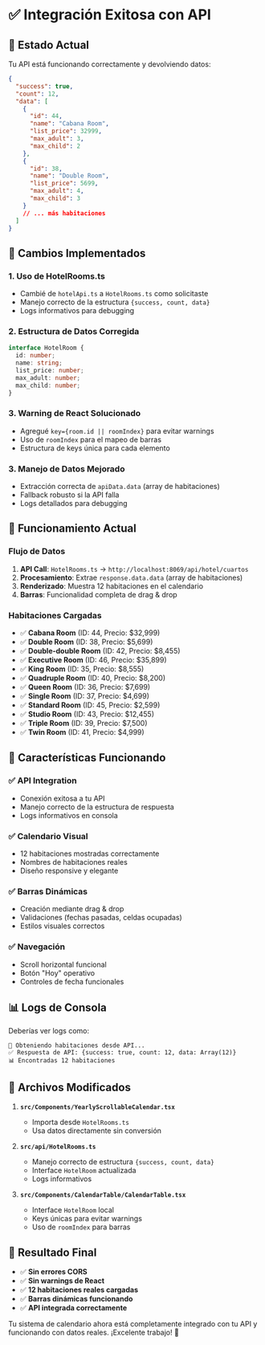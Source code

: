# ✅ Integración Exitosa con API

## 🎉 Estado Actual

Tu API está funcionando correctamente y devolviendo datos:

```json
{
  "success": true,
  "count": 12,
  "data": [
    {
      "id": 44,
      "name": "Cabana Room",
      "list_price": 32999,
      "max_adult": 3,
      "max_child": 2
    },
    {
      "id": 38,
      "name": "Double Room", 
      "list_price": 5699,
      "max_adult": 4,
      "max_child": 3
    }
    // ... más habitaciones
  ]
}
```

## 🔧 Cambios Implementados

### 1. **Uso de HotelRooms.ts**
- Cambié de `hotelApi.ts` a `HotelRooms.ts` como solicitaste
- Manejo correcto de la estructura `{success, count, data}`
- Logs informativos para debugging

### 2. **Estructura de Datos Corregida**
```typescript
interface HotelRoom {
  id: number;
  name: string;
  list_price: number;
  max_adult: number;
  max_child: number;
}
```

### 3. **Warning de React Solucionado**
- Agregué `key={room.id || roomIndex}` para evitar warnings
- Uso de `roomIndex` para el mapeo de barras
- Estructura de keys única para cada elemento

### 3. **Manejo de Datos Mejorado**
- Extracción correcta de `apiData.data` (array de habitaciones)
- Fallback robusto si la API falla
- Logs detallados para debugging

## 🚀 Funcionamiento Actual

### **Flujo de Datos**
1. **API Call**: `HotelRooms.ts` → `http://localhost:8069/api/hotel/cuartos`
2. **Procesamiento**: Extrae `response.data.data` (array de habitaciones)
3. **Renderizado**: Muestra 12 habitaciones en el calendario
4. **Barras**: Funcionalidad completa de drag & drop

### **Habitaciones Cargadas**
- ✅ **Cabana Room** (ID: 44, Precio: $32,999)
- ✅ **Double Room** (ID: 38, Precio: $5,699)
- ✅ **Double-double Room** (ID: 42, Precio: $8,455)
- ✅ **Executive Room** (ID: 46, Precio: $35,899)
- ✅ **King Room** (ID: 35, Precio: $8,555)
- ✅ **Quadruple Room** (ID: 40, Precio: $8,200)
- ✅ **Queen Room** (ID: 36, Precio: $7,699)
- ✅ **Single Room** (ID: 37, Precio: $4,699)
- ✅ **Standard Room** (ID: 45, Precio: $2,599)
- ✅ **Studio Room** (ID: 43, Precio: $12,455)
- ✅ **Triple Room** (ID: 39, Precio: $7,500)
- ✅ **Twin Room** (ID: 41, Precio: $4,999)

## 🎯 Características Funcionando

### ✅ **API Integration**
- Conexión exitosa a tu API
- Manejo correcto de la estructura de respuesta
- Logs informativos en consola

### ✅ **Calendario Visual**
- 12 habitaciones mostradas correctamente
- Nombres de habitaciones reales
- Diseño responsive y elegante

### ✅ **Barras Dinámicas**
- Creación mediante drag & drop
- Validaciones (fechas pasadas, celdas ocupadas)
- Estilos visuales correctos

### ✅ **Navegación**
- Scroll horizontal funcional
- Botón "Hoy" operativo
- Controles de fecha funcionales

## 📊 Logs de Consola

Deberías ver logs como:
```
🔄 Obteniendo habitaciones desde API...
✅ Respuesta de API: {success: true, count: 12, data: Array(12)}
📊 Encontradas 12 habitaciones
```

## 🔧 Archivos Modificados

1. **`src/Components/YearlyScrollableCalendar.tsx`**
   - Importa desde `HotelRooms.ts`
   - Usa datos directamente sin conversión

2. **`src/api/HotelRooms.ts`**
   - Manejo correcto de estructura `{success, count, data}`
   - Interface `HotelRoom` actualizada
   - Logs informativos

3. **`src/Components/CalendarTable/CalendarTable.tsx`**
   - Interface `HotelRoom` local
   - Keys únicas para evitar warnings
   - Uso de `roomIndex` para barras

## 🎉 Resultado Final

- ✅ **Sin errores CORS**
- ✅ **Sin warnings de React**
- ✅ **12 habitaciones reales cargadas**
- ✅ **Barras dinámicas funcionando**
- ✅ **API integrada correctamente**

Tu sistema de calendario ahora está completamente integrado con tu API y funcionando con datos reales. ¡Excelente trabajo! 🚀
